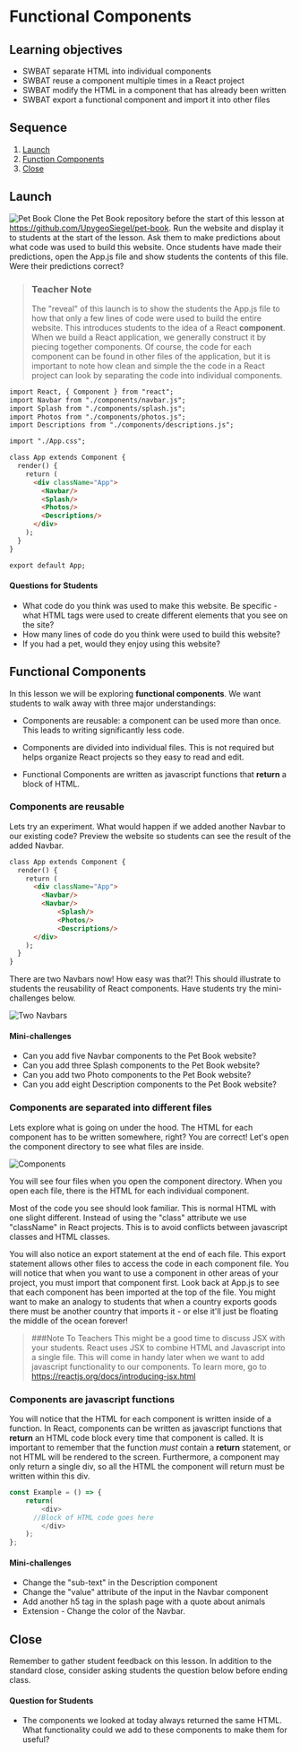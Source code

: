 # Functional Components

## Learning objectives
* SWBAT separate HTML into individual components
* SWBAT reuse a component multiple times in a React project
* SWBAT modify the HTML in a component that has already been written
* SWBAT export a functional component and import it into other files


## Sequence

1. [Launch](#launch)
2. [Function Components](#functional)
4. [Close](#close)


## Launch
![Pet Book](./img/pet-book.png)
Clone the Pet Book repository before the start of this lesson at https://github.com/UpygeoSiegel/pet-book. Run the website and display it to students at the start of the lesson. Ask them to make predictions about what code was used to build this website. Once students have made their predictions, open the App.js file and show students the contents of this file. Were their predictions correct?

> ### Teacher Note
> The "reveal" of this launch is to show the students the App.js file to how that only a few lines of code were used to build the entire website. This introduces students to the idea of a React **component**. When we build a React application, we generally construct it by piecing together components. Of course, the code for each component can be found in other files of the application, but it is important to note how clean and simple the the code in a React project can look by separating the code into individual components.

```html
import React, { Component } from "react";
import Navbar from "./components/navbar.js";
import Splash from "./components/splash.js";
import Photos from "./components/photos.js";
import Descriptions from "./components/descriptions.js";

import "./App.css";

class App extends Component {
  render() {
    return (
      <div className="App">
        <Navbar/>
    	<Splash/>
    	<Photos/>
    	<Descriptions/>
      </div>
    );
  }
}

export default App;
```


#### Questions for Students
* What code do you think was used to make this website. Be specific - what HTML tags were used to create different elements that you see on the site?
* How many lines of code do you think were used to build this website?
* If you had a pet, would they enjoy using this website?

## Functional Components
In this lesson we will be exploring **functional components**. We want students to walk away with three major understandings:

* Components are reusable: a component can be used more than once. This leads to writing significantly less code.

* Components are divided into individual files. This is not required but helps organize React projects so they easy to read and edit.

* Functional Components are written as javascript functions that **return** a block of HTML.

### Components are reusable

Lets try an experiment. What would happen if we added another Navbar to our existing code? Preview the website so students can see the result of the added Navbar.

```html
class App extends Component {
  render() {
    return (
      <div className="App">
        <Navbar/>
        <Navbar/>
    		<Splash/>
    		<Photos/>
    		<Descriptions/>
      </div>
    );
  }
}
```

There are two Navbars now! How easy was that?! This should illustrate to students the reusability of React components. Have students try the mini-challenges below.

![Two Navbars](./img/two-navbars.png)

#### Mini-challenges
* Can you add five Navbar components to the Pet Book website?
* Can you add three Splash components to the Pet Book website?
* Can you add two Photo components to the Pet Book website?
* Can you add eight Description components to the Pet Book website?

### Components are separated into different files
Lets explore what is going on under the hood. The HTML for each component has to be written somewhere, right? You are correct! Let's open the component directory to see what files are inside.

![Components](./img/components.png)

You will see four files when you open the component directory. When you open each file, there is the HTML for each individual component.

Most of the code you see should look familiar. This is normal HTML with one slight different. Instead of using the "class" attribute we use "className" in React projects. This is to avoid conflicts between javascript classes and HTML classes.

You will also notice an export statement at the end of each file. This export statement allows other files to access the code in each component file. You will notice that when you want to use a component in other areas of your project, you must import that component first. Look back at App.js to see that each component has been imported at the top of the file. You might want to make an analogy to students that when a country exports goods there must be another country that imports it - or else it'll just be floating the middle of the ocean forever!

> ###Note To Teachers
>This might be a good time to discuss JSX with your students. React uses JSX to combine HTML and Javascript into a single file. This will come in handy later when we want to add javascript functionality to our components. To learn more, go to https://reactjs.org/docs/introducing-jsx.html

### Components are javascript functions
You will notice that the HTML for each component is written inside of a function. In React, components can be written as javascript functions that **return** an HTML code block every time that component is called. It is important to remember that the function *must* contain a **return** statement, or not HTML will be rendered to the screen.
Furthermore, a component may only return a single div, so all the HTML the component will return must be written within this div.

```Javascript
const Example = () => {
	return(
		<div>
      //Block of HTML code goes here
		</div>
	);
};
```

#### Mini-challenges
* Change the "sub-text" in the Description component
* Change the "value" attribute of the input in the Navbar component
* Add another h5 tag in the splash page with a quote about animals
* Extension - Change the color of the Navbar.


## Close
Remember to gather student feedback on this lesson. In addition to the standard close, consider asking students the question below before ending class.

#### Question for Students
* The components we looked at today always returned the same HTML. What functionality could we add to these components to make them for useful?
